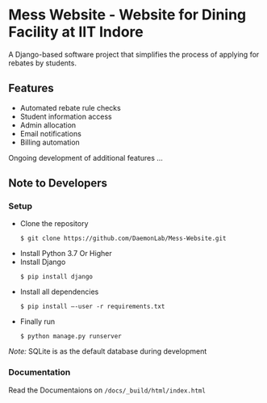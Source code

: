 # Mess Website - Website for Dining Facility at IIT Indore
A Django-based software project that simplifies the process of applying for rebates by students.

## Features
- Automated rebate rule checks
- Student information access
- Admin allocation
- Email notifications
- Billing automation

Ongoing development of additional features ...

## Note to Developers

### Setup
- Clone the repository
    ```shell
    $ git clone https://github.com/DaemonLab/Mess-Website.git
    ```
- Install Python 3.7 Or Higher
- Install Django 
    ```shell
    $ pip install django
    ```
- Install all dependencies
    ```shell
    $ pip install –-user -r requirements.txt
    ```
- Finally run
    ```shell
    $ python manage.py runserver
    ```
_Note:_ SQLite is as the default database during development

### Documentation
Read the Documentaions on `/docs/_build/html/index.html`